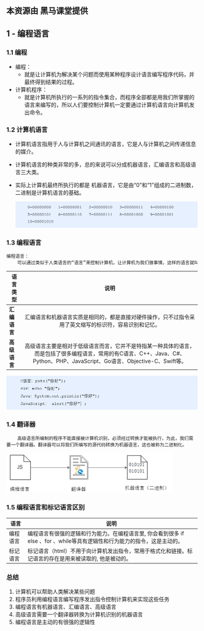 ## 本资源由 黑马课堂提供

## 1 - 编程语言

### 1.1 编程

- 编程：
  - 就是让计算机为解决某个问题而使用某种程序设计语言编写程序代码，并最终得到结果的过程。
- 计算机程序：
  - 就是计算机所执行的一系列的指令集合，而程序全部都是用我们所掌握的语言来编写的，所以人们要控制计算机一定要通过计算机语言向计算机发出命令。

### 1.2 计算机语言

- 计算机语言指用于人与计算机之间通讯的语言，它是人与计算机之间传递信息的媒介。

- 计算机语言的种类非常的多，总的来说可以分成机器语言，汇编语言和高级语言三大类。

- 实际上计算机最终所执行的都是 机器语言，它是由“0”和“1”组成的二进制数，二进制是计算机语言的基础。

  ![](images01\图片1.png)

### 1.3 编程语言

```html
编程语言：
	可以通过类似于人类语言的“语言”来控制计算机，让计算机为我们做事情，这样的语言就叫做编程语言（Programming Language）。编程语言是用来控制计算机的一系列指令，它有固定的格式和词汇（不同编程语言的格式和词汇不一样），必须遵守。如今通用的编程语言有两种形式：汇编语言和高级语言。
```

| 语言类型     |                             说明                             |
| ------------ | :----------------------------------------------------------: |
| **汇编语言** | 汇编语言和机器语言实质是相同的，都是直接对硬件操作，只不过指令采用了英文缩写的标识符，容易识别和记忆。 |
| **高级语言** | 高级语言主要是相对于低级语言而言，它并不是特指某一种具体的语言，而是包括了很多编程语言，常用的有C语言、C++、Java、C#、Python、PHP、JavaScript、Go语言、Objective-C、Swift等。 |

![](images01\图片2.png)

### 1.4 翻译器

		高级语言所编制的程序不能直接被计算机识别，必须经过转换才能被执行，为此，我们需要一个翻译器。翻译器可以将我们所编写的源代码转换为机器语言，这也被称为二进制化。

 ![](images01\图片3.png)

### 1.5 编程语言和标记语言区别

| 语言     | 说明                                                         |
| -------- | ------------------------------------------------------------ |
| 编程语言 | 编程语言有很强的逻辑和行为能力。在编程语言里, 你会看到很多 if else 、for 、while等具有逻辑性和行为能力的指令，这是主动的。 |
| 标记语言 | 标记语言（html）不用于向计算机发出指令，常用于格式化和链接。标记语言的存在是用来被读取的, 他是被动的。 |

### 总结

1. 计算机可以帮助人类解决某些问题
2. 程序员利用编程语言编写程序发出指令控制计算机来实现这些任务
3. 编程语言有机器语言、汇编语言、高级语言
4. 高级语言需要一个翻译器转换为计算机识别的机器语言
5. 编程语言是主动的有很强的逻辑性
